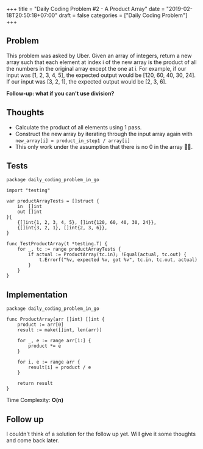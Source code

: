 +++
title = "Daily Coding Problem #2 - A Product Array"
date = "2019-02-18T20:50:18+07:00"
draft = false
categories = ["Daily Coding Problem"]
+++

## Problem

This problem was asked by Uber.
Given an array of integers, return a new array such that each element at index i
of the new array is the product of all the numbers in the original array except
the one at i.
For example, if our input was [1, 2, 3, 4, 5], the expected output would be
[120, 60, 40, 30, 24]. If our input was [3, 2, 1], the expected output would be
[2, 3, 6].

**Follow-up: what if you can't use division?**

## Thoughts

- Calculate the product of all elements using 1 pass.
- Construct the new array by iterating through the input array again with `new_array[i] = product_in_step1 / array[i]`
- This only work under the assumption that there is no 0 in the array 🤷‍♂️.

## Tests

```
package daily_coding_problem_in_go

import "testing"

var productArrayTests = []struct {
	in  []int
	out []int
}{
	{[]int{1, 2, 3, 4, 5}, []int{120, 60, 40, 30, 24}},
	{[]int{3, 2, 1}, []int{2, 3, 6}},
}

func TestProductArray(t *testing.T) {
	for _, tc := range productArrayTests {
		if actual := ProductArray(tc.in); !Equal(actual, tc.out) {
			t.Errorf("%v, expected %v, got %v", tc.in, tc.out, actual)
		}
	}
}
```

## Implementation

```
package daily_coding_problem_in_go

func ProductArray(arr []int) []int {
	product := arr[0]
	result := make([]int, len(arr)) 

	for _, e := range arr[1:] {
		product *= e
	}

	for i, e := range arr {
		result[i] = product / e
	}
	
	return result
}
```

Time Complexity: **O(n)**

## Follow up

I couldn't think of a solution for the follow up yet. Will give it some thoughts and come back later.